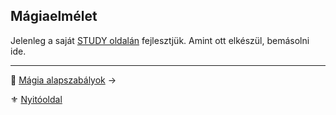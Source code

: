 ## Mágiaelmélet

Jelenleg a saját [STUDY oldalán](https://github.com/kaktusztea/szilankrpg/wiki/STUDY.magiaelmelet) fejlesztjük. Amint ott elkészül, bemásolni ide.

---

🔗 [Mágia alapszabályok](092_magia_alapszabalyok.md) →

⚜️ [Nyitóoldal](start.md#9-m%C3%A1giarendszer)
